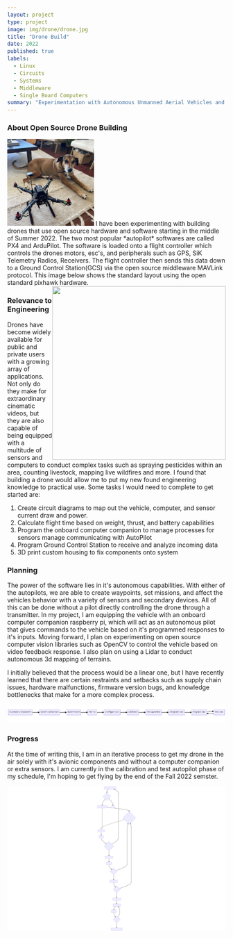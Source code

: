 ```yaml
---
layout: project
type: project
image: img/drone/drone.jpg
title: "Drone Build"
date: 2022
published: true
labels:
  - Linux
  - Circuits
  - Systems
  - Middleware
  - Single Board Computers
summary: "Experimentation with Autonomous Unmanned Aerial Vehicles and onboard computing"
---
```


### About Open Source Drone Building
<img width="200px" height="200px" class="rounded float-start pe-4" src="../img/drone/drone_n_flynn_fixated.jpg">
I have been experimenting with building drones that use open source hardware and software starting in the middle of Summer 2022. The two most popular *autopilot* softwares are called PX4 and ArduPilot. The software is loaded onto a flight controller which controls the drones motors, esc's, and peripherals such as GPS, SiK Telemetry Radios, Receivers. The flight controller then sends this data down to a Ground Control Station(GCS) via the open source middleware MAVLink protocol. This image below shows the standard layout using the open standard pixhawk hardware.
<div>
<img width="400px" height="400px" class="img-thumbnail" src="https://ardupilot.org/copter/_images/Pixhawk-Inforgraphic2.jpg" style="float:right;">
</div>

### Relevance to Engineering
Drones have become widely available for public and private users with a growing array of applications. Not only do they make for extraordinary cinematic videos, but they are also capable of being equipped with a multitude of sensors  and computers to conduct complex tasks such as spraying pesticides within an area, counting livestock, mapping live wildfires and more. I found that building a drone would allow me to put my new found engineering knowledge to practical use. Some tasks I would need to complete to get started are:
<ol>
<li>Create circuit diagrams to map out the vehicle, computer, and sensor current draw and power.</li>
<li>Calculate flight time based on weight, thrust, and battery capabilities</li>
<li>Program the onboard computer companion to manage processes for sensors manage communicating with AutoPilot</li>
<li>Program Ground Control Station to receive and analyze incoming data</li>
<li>3D print custom housing to fix components onto system</li>
</ol>

### Planning 
The power of the software lies in it's autonomous capabilities. With either of the autopilots, we are able to create waypoints, set missions, and affect the vehicles behavior with a variety of sensors and secondary devices. All of this can be done without a pilot directly controlling the drone through a transmitter. 
In my project, I am equipping the vehicle with an onboard computer companion raspberry pi, which will act as an autonomous pilot that gives commands to the vehicle based on it's programmed responses to it's inputs. Moving forward, I plan on experimenting on open source computer vision libraries such as OpenCV to control the vehicle based on video feedback response. I also plan on using a Lidar to conduct autonomous 3d mapping of terrains.

I initially believed that the process would be a linear one, but I have recently learned that there are certain restraints and setbacks such as supply chain issues, hardware malfunctions, firmware version bugs, and knowledge bottlenecks that make for a more complex process.
<div class="text-center p-4">
<img width="900px" class="img-thumbnail" src="../img/drone/drone-build-process.png">
</div>

### Progress
At the time of writing this, I am in an iterative process to get my drone in the air solely with it's avionic components and without a computer companion or extra sensors. I am currently in the calibration and test autopilot phase of my schedule, I'm hoping to get flying by the end of the Fall 2022 semster.
<div class="text-center p-4">
<img width="900px" class="img-thumbnail" src="../img/drone/dbpa-svg.svg">
</div>






